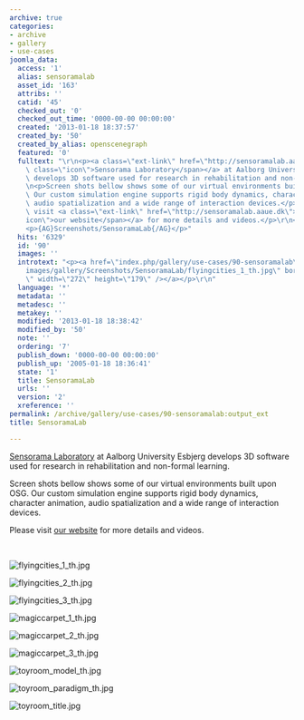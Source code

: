 ```yaml
---
archive: true
categories:
- archive
- gallery
- use-cases
joomla_data:
  access: '1'
  alias: sensoramalab
  asset_id: '163'
  attribs: ''
  catid: '45'
  checked_out: '0'
  checked_out_time: '0000-00-00 00:00:00'
  created: '2013-01-18 18:37:57'
  created_by: '50'
  created_by_alias: openscenegraph
  featured: '0'
  fulltext: "\r\n<p><a class=\"ext-link\" href=\"http://sensoramalab.aaue.dk/\"><span\
    \ class=\"icon\">Sensorama Laboratory</span></a> at Aalborg University Esbjerg\
    \ develops 3D software used for research in rehabilitation and non-formal learning.</p>\r\
    \n<p>Screen shots bellow shows some of our virtual environments built upon OSG.\
    \ Our custom simulation engine supports rigid body dynamics, character animation,\
    \ audio spatialization and a wide range of interaction devices.</p>\r\n<p>Please\
    \ visit <a class=\"ext-link\" href=\"http://sensoramalab.aaue.dk\"><span class=\"\
    icon\">our website</span></a> for more details and videos.</p>\r\n<p>\_</p>\r\n\
    <p>{AG}Screenshots/SensoramaLab{/AG}</p>"
  hits: '6329'
  id: '90'
  images: ''
  introtext: "<p><a href=\"index.php/gallery/use-cases/90-sensoramalab\"><img src=\"\
    images/gallery/Screenshots/SensoramaLab/flyingcities_1_th.jpg\" border=\"0\" alt=\"\
    \" width=\"272\" height=\"179\" /></a></p>\r\n"
  language: '*'
  metadata: ''
  metadesc: ''
  metakey: ''
  modified: '2013-01-18 18:38:42'
  modified_by: '50'
  note: ''
  ordering: '7'
  publish_down: '0000-00-00 00:00:00'
  publish_up: '2005-01-18 18:36:41'
  state: '1'
  title: SensoramaLab
  urls: ''
  version: '2'
  xreference: ''
permalink: /archive/gallery/use-cases/90-sensoramalab:output_ext
title: SensoramaLab

---
```

[Sensorama Laboratory](http://sensoramalab.aaue.dk/) at Aalborg University Esbjerg develops 3D software used for research in rehabilitation and non-formal learning.


Screen shots bellow shows some of our virtual environments built upon OSG. Our custom simulation engine supports rigid body dynamics, character animation, audio spatialization and a wide range of interaction devices.


Please visit [our website](http://sensoramalab.aaue.dk) for more details and videos.


 




![flyingcities_1_th.jpg](https://anyoldname3.github.io/OpenSceneGraphDotComBackup/OpenSceneGraph/www.openscenegraph.com/images/gallery/Screenshots/SensoramaLab/flyingcities_1_th.jpg)

![flyingcities_2_th.jpg](https://anyoldname3.github.io/OpenSceneGraphDotComBackup/OpenSceneGraph/www.openscenegraph.com/images/gallery/Screenshots/SensoramaLab/flyingcities_2_th.jpg)

![flyingcities_3_th.jpg](https://anyoldname3.github.io/OpenSceneGraphDotComBackup/OpenSceneGraph/www.openscenegraph.com/images/gallery/Screenshots/SensoramaLab/flyingcities_3_th.jpg)

![magiccarpet_1_th.jpg](https://anyoldname3.github.io/OpenSceneGraphDotComBackup/OpenSceneGraph/www.openscenegraph.com/images/gallery/Screenshots/SensoramaLab/magiccarpet_1_th.jpg)

![magiccarpet_2_th.jpg](https://anyoldname3.github.io/OpenSceneGraphDotComBackup/OpenSceneGraph/www.openscenegraph.com/images/gallery/Screenshots/SensoramaLab/magiccarpet_2_th.jpg)

![magiccarpet_3_th.jpg](https://anyoldname3.github.io/OpenSceneGraphDotComBackup/OpenSceneGraph/www.openscenegraph.com/images/gallery/Screenshots/SensoramaLab/magiccarpet_3_th.jpg)

![toyroom_model_th.jpg](https://anyoldname3.github.io/OpenSceneGraphDotComBackup/OpenSceneGraph/www.openscenegraph.com/images/gallery/Screenshots/SensoramaLab/toyroom_model_th.jpg)

![toyroom_paradigm_th.jpg](https://anyoldname3.github.io/OpenSceneGraphDotComBackup/OpenSceneGraph/www.openscenegraph.com/images/gallery/Screenshots/SensoramaLab/toyroom_paradigm_th.jpg)

![toyroom_title.jpg](https://anyoldname3.github.io/OpenSceneGraphDotComBackup/OpenSceneGraph/www.openscenegraph.com/images/gallery/Screenshots/SensoramaLab/toyroom_title.jpg)




